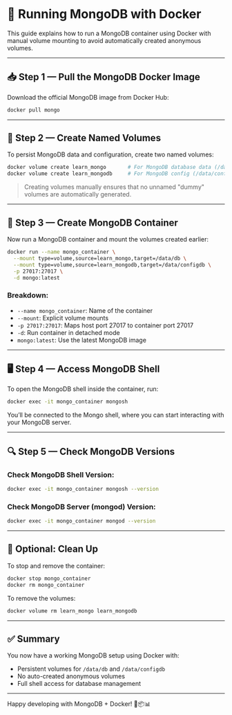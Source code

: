 # 🐳 Running MongoDB with Docker

This guide explains how to run a MongoDB container using Docker with manual volume mounting to avoid automatically created anonymous volumes.

---

## 📥 Step 1 — Pull the MongoDB Docker Image

Download the official MongoDB image from Docker Hub:

```bash
docker pull mongo
```

---

## 💾 Step 2 — Create Named Volumes

To persist MongoDB data and configuration, create two named volumes:

```bash
docker volume create learn_mongo       # For MongoDB database data (/data/db)
docker volume create learn_mongodb     # For MongoDB config (/data/configdb)
```

> Creating volumes manually ensures that no unnamed "dummy" volumes are automatically generated.

---

## 🐳 Step 3 — Create MongoDB Container

Now run a MongoDB container and mount the volumes created earlier:

```bash
docker run --name mongo_container \
  --mount type=volume,source=learn_mongo,target=/data/db \
  --mount type=volume,source=learn_mongodb,target=/data/configdb \
  -p 27017:27017 \
  -d mongo:latest
```

### Breakdown:
- `--name mongo_container`: Name of the container
- `--mount`: Explicit volume mounts
- `-p 27017:27017`: Maps host port 27017 to container port 27017
- `-d`: Run container in detached mode
- `mongo:latest`: Use the latest MongoDB image

---

## 🖥️ Step 4 — Access MongoDB Shell

To open the MongoDB shell inside the container, run:

```bash
docker exec -it mongo_container mongosh
```

You’ll be connected to the Mongo shell, where you can start interacting with your MongoDB server.

---

## 🔍 Step 5 — Check MongoDB Versions

### Check MongoDB Shell Version:

```bash
docker exec -it mongo_container mongosh --version
```

### Check MongoDB Server (mongod) Version:

```bash
docker exec -it mongo_container mongod --version
```

---

## 🧹 Optional: Clean Up

To stop and remove the container:

```bash
docker stop mongo_container
docker rm mongo_container
```

To remove the volumes:

```bash
docker volume rm learn_mongo learn_mongodb
```

---

## ✅ Summary

You now have a working MongoDB setup using Docker with:
- Persistent volumes for `/data/db` and `/data/configdb`
- No auto-created anonymous volumes
- Full shell access for database management

---

Happy developing with MongoDB + Docker! 🐳📦📊
